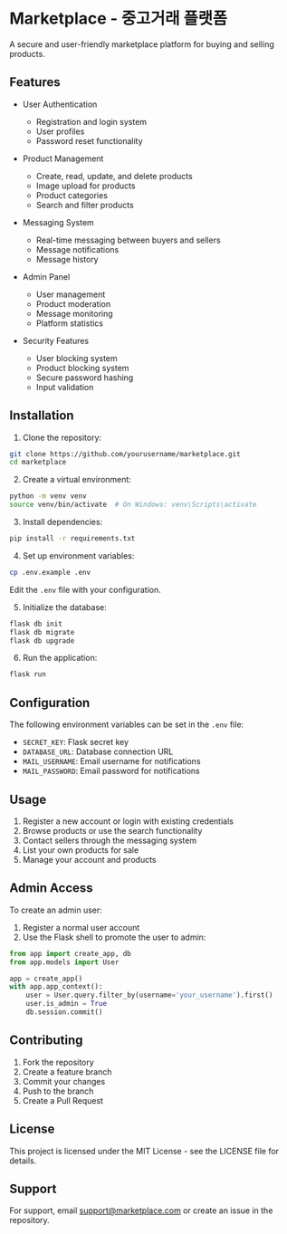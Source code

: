 # Marketplace - 중고거래 플랫폼

A secure and user-friendly marketplace platform for buying and selling products.

## Features

- User Authentication
  - Registration and login system
  - User profiles
  - Password reset functionality

- Product Management
  - Create, read, update, and delete products
  - Image upload for products
  - Product categories
  - Search and filter products

- Messaging System
  - Real-time messaging between buyers and sellers
  - Message notifications
  - Message history

- Admin Panel
  - User management
  - Product moderation
  - Message monitoring
  - Platform statistics

- Security Features
  - User blocking system
  - Product blocking system
  - Secure password hashing
  - Input validation

## Installation

1. Clone the repository:
```bash
git clone https://github.com/yourusername/marketplace.git
cd marketplace
```

2. Create a virtual environment:
```bash
python -m venv venv
source venv/bin/activate  # On Windows: venv\Scripts\activate
```

3. Install dependencies:
```bash
pip install -r requirements.txt
```

4. Set up environment variables:
```bash
cp .env.example .env
```
Edit the `.env` file with your configuration.

5. Initialize the database:
```bash
flask db init
flask db migrate
flask db upgrade
```

6. Run the application:
```bash
flask run
```

## Configuration

The following environment variables can be set in the `.env` file:

- `SECRET_KEY`: Flask secret key
- `DATABASE_URL`: Database connection URL
- `MAIL_USERNAME`: Email username for notifications
- `MAIL_PASSWORD`: Email password for notifications

## Usage

1. Register a new account or login with existing credentials
2. Browse products or use the search functionality
3. Contact sellers through the messaging system
4. List your own products for sale
5. Manage your account and products

## Admin Access

To create an admin user:

1. Register a normal user account
2. Use the Flask shell to promote the user to admin:
```python
from app import create_app, db
from app.models import User

app = create_app()
with app.app_context():
    user = User.query.filter_by(username='your_username').first()
    user.is_admin = True
    db.session.commit()
```

## Contributing

1. Fork the repository
2. Create a feature branch
3. Commit your changes
4. Push to the branch
5. Create a Pull Request

## License

This project is licensed under the MIT License - see the LICENSE file for details.

## Support

For support, email support@marketplace.com or create an issue in the repository.
